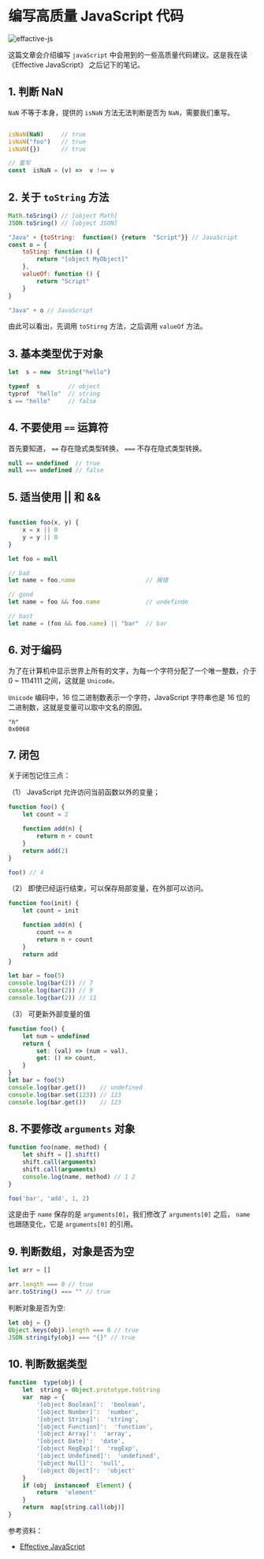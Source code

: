 
# 编写高质量 JavaScript 代码

![effactive-js](effactive-js.jpg)

这篇文章会介绍编写 `javaScript` 中会用到的一些高质量代码建议。这是我在读《Effective JavaScript》 之后记下的笔记。

## 1. 判断 NaN

`NaN` 不等于本身，提供的 `isNaN` 方法无法判断是否为 `NaN`，需要我们重写。

```js

isNaN(NaN)     // true
isNaN("foo")   // true
isNaN({})      // true

// 重写
const  isNaN = (v) =>  v !== v

```

## 2. 关于 `toString` 方法

```js
Math.toSring() // [object Math]
JSON.toSring() // [object JSON]

"Java" + {toString:  function() {return  "Script"}} // JavaScript
const o = {
    toSting: function () {
        return "[object MyObject]"
    },
    valueOf: function () {
        return "Script"
    }
}

"Java" + o // JavaScript
```

由此可以看出，先调用 `toStirng` 方法，之后调用 `valueOf` 方法。

## 3. 基本类型优于对象

```js
let  s = new  String("hello")

typeof  s        // object
typrof  "hello"  // string
s == "hello"     // false
```

## 4. 不要使用 `==` 运算符

首先要知道， `==` 存在隐式类型转换， `===` 不存在隐式类型转换。

```js
null == undefined  // true
null === undefined // false
```

## 5. 适当使用 || 和 &&

```js

function foo(x, y) {
    x = x || 0
    y = y || 0
}

let foo = null

// bad
let name = foo.name                    // 报错

// good
let name = foo && foo.name             // undefinde

// bast
let name = (foo && foo.name) || "bar"  // bar

```

## 6. 对于编码

为了在计算机中显示世界上所有的文字，为每一个字符分配了一个唯一整数，介于 0 ~ 1114111 之间，这就是 `Unicode。`

`Unicode` 编码中，16 位二进制数表示一个字符，JavaScript 字符串也是 16 位的二进制数，这就是变量可以取中文名的原因。

```text
"h"
0x0068
```

## 7. 闭包

关于闭包记住三点：

（1） JavaScript 允许访问当前函数以外的变量；

```js
function foo() {
    let count = 2

    function add(n) {
        return n + count
    }
    return add(2)
}

foo() // 4
```

（2） 即使已经运行结束，可以保存局部变量，在外部可以访问。

```js
function foo(init) {
    let count = init

    function add(n) {
        count += n
        return n + count
    }
    return add
}

let bar = foo(5)
console.log(bar(2)) // 7
console.log(bar(2)) // 9
console.log(bar(2)) // 11

```

（3） 可更新外部变量的值

```js
function foo() {
    let num = undefined
    return {
        set: (val) => (num = val),
        get: () => count,
    }
}
let bar = foo(5)
console.log(bar.get())    // undefined
console.log(bar.set(123)) // 123
console.log(bar.get())    // 123
```

## 8. 不要修改 `arguments` 对象

```js
function foo(name, method) {
    let shift = [].shift()
    shift.call(arguments)
    shift.call(arguments)
    console.log(name, method) // 1 2
}

foo('bar', 'add', 1, 2)
```

这是由于 `name` 保存的是 `arguments[0]`，我们修改了 `arguments[0]` 之后， `name` 也跟随变化，它是 `arguments[0]` 的引用。

## 9. 判断数组，对象是否为空

```js
let arr = []

arr.length === 0 // true
arr.toString() === "" // true
```

判断对象是否为空:

```js
let obj = {}
Object.keys(obj).length === 0 // true
JSON.stringify(obj) === "{}" // true
```

## 10. 判断数据类型

``` js
function  type(obj) {
    let  string = Object.prototype.toString
    var  map = {
        '[object Boolean]':  'boolean',
        '[object Number]':  'number',
        '[object String]':  'string',
        '[object Function]':  'function',
        '[object Array]':  'array',
        '[object Date]':  'date',
        '[object RegExp]':  'regExp',
        '[object Undefined]':  'undefined',
        '[object Null]':  'null',
        '[object Object]':  'object'
    }
    if (obj  instanceof  Element) {
        return  'element'
    }
    return  map[string.call(obj)]
}
```

参考资料：

- [Effective JavaScript](https://book.douban.com/subject/10494340/)
